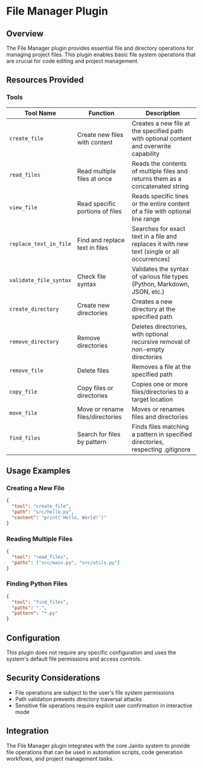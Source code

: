 # File Manager Plugin

## Overview

The File Manager plugin provides essential file and directory operations for managing project files. This plugin enables basic file system operations that are crucial for code editing and project management.

## Resources Provided

### Tools

| Tool Name | Function | Description |
|-----------|----------|-------------|
| `create_file` | Create new files with content | Creates a new file at the specified path with optional content and overwrite capability |
| `read_files` | Read multiple files at once | Reads the contents of multiple files and returns them as a concatenated string |
| `view_file` | Read specific portions of files | Reads specific lines or the entire content of a file with optional line range |
| `replace_text_in_file` | Find and replace text in files | Searches for exact text in a file and replaces it with new text (single or all occurrences) |
| `validate_file_syntax` | Check file syntax | Validates the syntax of various file types (Python, Markdown, JSON, etc.) |
| `create_directory` | Create new directories | Creates a new directory at the specified path |
| `remove_directory` | Remove directories | Deletes directories, with optional recursive removal of non-empty directories |
| `remove_file` | Delete files | Removes a file at the specified path |
| `copy_file` | Copy files or directories | Copies one or more files/directories to a target location |
| `move_file` | Move or rename files/directories | Moves or renames files and directories |
| `find_files` | Search for files by pattern | Finds files matching a pattern in specified directories, respecting .gitignore |

## Usage Examples

### Creating a New File
```json
{
  "tool": "create_file",
  "path": "src/hello.py",
  "content": "print('Hello, World!')"
}
```

### Reading Multiple Files
```json
{
  "tool": "read_files",
  "paths": ["src/main.py", "src/utils.py"]
}
```

### Finding Python Files
```json
{
  "tool": "find_files",
  "paths": ".",
  "pattern": "*.py"
}
```

## Configuration

This plugin does not require any specific configuration and uses the system's default file permissions and access controls.

## Security Considerations

- File operations are subject to the user's file system permissions
- Path validation prevents directory traversal attacks
- Sensitive file operations require explicit user confirmation in interactive mode

## Integration

The File Manager plugin integrates with the core Janito system to provide file operations that can be used in automation scripts, code generation workflows, and project management tasks.